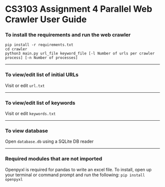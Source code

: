 # CS3103 Assignment 4 Parallel Web Crawler User Guide

### To install the requirements and run the web crawler
```
pip install -r requirements.txt
cd crawler
python3 main.py url_file keyword_file [-l Number of urls per crawler process] [-n Number of processes]
```

---
### To view/edit list of initial URLs
Visit or edit `url.txt`

---
### To view/edit list of keywords
Visit or edit `keywords.txt`

--- 
### To view database
Open `database.db` using a SQLite DB reader

--- 
### Required modules that are not imported
Openpyxl is required for pandas to write an excel file.
To install, open up your terminal or command prompt and run the following:
```pip install openpyxl```
